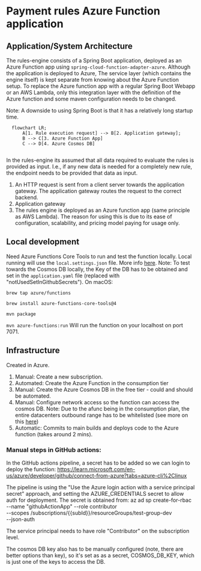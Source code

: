 # Payment rules Azure Function application

## Application/System Architecture
The rules-engine consists of a Spring Boot application, deployed as an Azure Function app using `spring-cloud-function-adapter-azure`. 
Although the application is deployed to Azure, The service layer (which contains the engine itself) is kept separate from 
knowing about the Azure Function setup. To replace the Azure function app with a regular Spring Boot Webapp or an AWS Lambda, 
only this integration layer with the definition of the Azure function and some maven configuration needs to be changed.

Note: A downside to using Spring Boot is that it has a relatively long startup time. 

```mermaid
  flowchart LR;
      A[1. Rule execution request] --> B[2. Application gateway];
      B --> C[3. Azure Function App]
      C --> D[4. Azure Cosmos DB]
      
```

In the rules-engine its assumed that all data required to evaluate the rules is provided as input. 
I.e., if any new data is needed for a completely new rule, the endpoint needs to be provided that data as input. 

1. An HTTP request is sent from a client server towards the application gateway. The application gateway routes the request to
the correct backend.
2. Application gateway
3. The rules engine is deployed as an Azure function app (same principle as AWS Lambda). The reason for using this is due to its 
ease of configuration, scalability, and pricing model paying for usage only. 


## Local development

Need Azure Functions Core Tools to run and test the function locally.
Local running will use the `local.settings.json` file. More info [here](https://learn.microsoft.com/en-us/azure/azure-functions/functions-run-local?tabs=macos%2Cisolated-process%2Cnode-v4%2Cpython-v2%2Chttp-trigger%2Ccontainer-apps&pivots=programming-language-java).
Note: To test towards the Cosmos DB locally, the Key of the DB has to be obtained and set in the `application.yaml` file (replaced with "notUsedSetInGithubSecrets").
On macOS:

`
brew tap azure/functions
`

`
brew install azure-functions-core-tools@4
`

`
mvn package
`

`
mvn azure-functions:run
`
 Will run the function on your localhost on port 7071.

## Infrastructure
Created in Azure.

1. Manual: Create a new subscription.
2. Automated: Create the Azure Function in the consumption tier
3. Manual: Create the Azure Cosmos DB in the free tier - could and should be automated.
4. Manual: Configure network access so the function can access the cosmos DB. 
Note: Due to the afunc being in the consumption plan, the entire datacenters outbound range has to be whitelisted (see more on this [here](https://learn.microsoft.com/en-gb/azure/azure-functions/ip-addresses?tabs=portal#find-outbound-ip-addresses))
5. Automatic: Commits to main builds and deploys code to the Azure function (takes around 2 mins).


### Manual steps in GitHub actions:

In the GitHub actions pipeline, a secret has to be added so we can login to deploy the function:
https://learn.microsoft.com/en-us/azure/developer/github/connect-from-azure?tabs=azure-cli%2Clinux

The pipeline is using the "Use the Azure login action with a service principal secret" approach, and setting
the AZURE_CREDENTIALS secret to allow auth for deployment. The secret is obtained from:
az ad sp create-for-rbac --name "githubActionApp" --role contributor \
--scopes /subscriptions/{{subId}}/resourceGroups/test-group-dev  \
--json-auth

The service principal needs to have role "Contributor" on the subscription level. 

The cosmos DB key also has to be manually configured (note, there are better options than key), 
so it's set as as a secret, COSMOS_DB_KEY, which is just one of the keys to access the DB. 